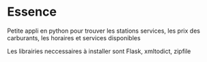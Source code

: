 # Essence
Petite appli en python pour trouver les stations services, les prix des carburants, les horaires et services disponibles

Les librairies neccessaires à installer sont Flask, xmltodict, zipfile